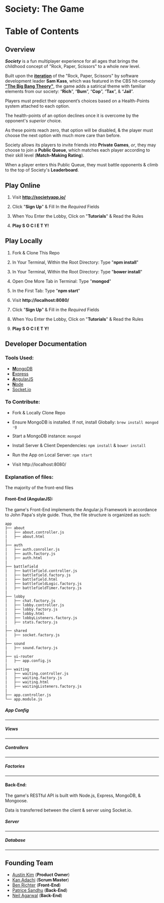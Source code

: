 # Society: The Game

# Table of Contents

## Overview

**_Society_** is a fun multiplayer experience for all ages that brings the childhood concept of "Rock, Paper, Scissors" to a whole *new* level.

Built upon the [**iteration**](http://www.samkass.com/theories/RPSSL.html) of the "Rock, Paper, Scissors" by software development leader **Sam Kass**, which was featured in the CBS hit-comedy [**"The Big Bang Theory"**](https://www.youtube.com/watch?v=x5Q6-wMx-K8), the game adds a satirical theme with familiar elements from our society: “**Rich**”, “**Bum**”, “**Cop**”, “**Tax**”, & “**Jail**”.

Players must predict their opponent’s choices based on a Health-Points system attached to each option.

The health-points of an option declines once it is overcome by the opponent's *superior* choice.

As these points reach zero, that option will be disabled, & the player must choose the next option with much more care than before.

Society allows its players to invite friends into **Private Games**, *or*, they may choose to join a **Public Queue**, which matches each player according to their skill level (**Match-Making Rating**).

When a player enters this Public Queue, they must battle opponents & climb to the top of Society's **Leaderboard**.


## Play Online

1. Visit **http://societyapp.io/**

2. Click "**Sign Up**" & Fill In the *Required* Fields

3. When You Enter the Lobby, Click on "**Tutorials**" & Read the Rules

4. **Play S O C I E T Y!**


## Play Locally

1. Fork & Clone This Repo

2. In Your Terminal, Within the Root Directory: Type "**npm install**"

3. In Your Terminal, Within the Root Directory: Type "**bower install**"

4. Open One More Tab in Terminal: Type "**mongod**"

5. In the First Tab: Type "**npm start**"

6. Visit **http://localhost:8080/**

7. Click "**Sign Up**" & Fill in the *Required* Fields

8. When You Enter the Lobby, Click on "**Tutorials**" & Read the Rules

9. **Play S O C I E T Y!**

## Developer Documentation

### Tools Used:

* [**M**ongoDB](https://www.mongodb.org/)
* [**E**xpress](http://expressjs.com/)
* [**A**ngularJS](https://angularjs.org/)
* [**N**ode](https://nodejs.org/)
* [Socket.io](http://socket.io/)

### To Contribute:

* Fork & Locally Clone Repo

* Ensure MongoDB is installed. If not, install Globally: `brew install mongod -g`

* Start a MongoDB instance: `mongod`

* Install Server & Client Dependencies: `npm install` & `bower install`

* Run the App on Local Server: `npm start`

* Visit  http://localhost:8080/

### Explanation of files:

The majority of the front-end files 

#### Front-End (AngularJS):
The game's Front-End implements the Angular.js Framework in accordance to John Papa's style guide. Thus, the file structure is organized as such:

```
app
├── about
|   ├── about.controller.js
|   ├── about.html
|
├── auth
|   ├── auth.conroller.js
|   ├── auth.factory.js
|   ├── auth.html
|   
├── battlefield
|   ├── battlefield.controller.js
|   ├── battlefield.factory.js
|   ├── battlefield.html
|   ├── battlefieldLogic.factory.js
|   ├── battlefieldTimer.factory.js
| 
├── lobby
|   ├── chat.factory.js
|   ├── lobby.controller.js
|   ├── lobby.factory.js
|   ├── lobby.html
|   ├── lobbyListeners.factory.js
|   ├── stats.factory.js
| 
├── shared
|   ├── socket.factory.js
| 
├── sound
|   ├── sound.factory.js
| 
├── ui-router
|   ├── app.config.js
| 
├── waiting
|   ├── waiting.controller.js
|   ├── waiting.factory.js
|   ├── waiting.html
|   ├── waitingListeners.factory.js
| 
├── app.controller.js
└── app.module.js
```

##### App Config
---

##### Views
---

##### Controllers
---

##### Factories
---


#### Back-End:
The game's RESTful API is built with Node.js, Express, MongoDB, & Mongoose.

Data is transferred between the client & server using Socket.io.

##### Server
---

##### Database
---


## Founding Team
* [Austin Kim](https://github.com/austinyearlykim) (**Product Owner**)
* [Kan Adachi](https://github.com/obber) (**Scrum Master**)
* [Ben Richter](https://github.com/bjr22) (**Front-End**)
* [Patrice Sandhu](https://github.com/pmsandhu) (**Back-End**)
* [Neil Agarwal](https://github.com/neilDeep) (**Back-End**)
